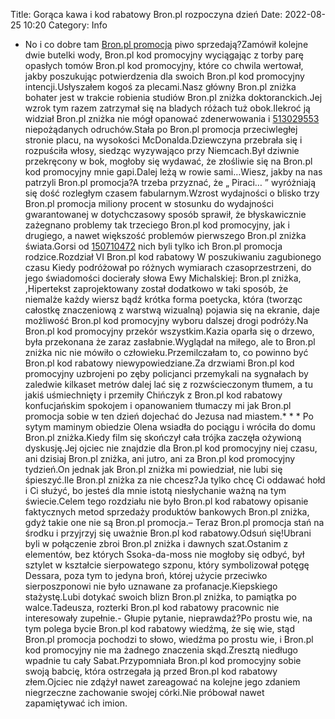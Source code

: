 Title: Gorąca kawa i kod rabatowy Bron.pl rozpoczyna dzień
Date: 2022-08-25 10:20
Category: Info

- No i co dobre tam [Bron.pl promocja](https://promki.pl/kody-rabatowe/bronpl) piwo sprzedają?Zamówił kolejne dwie butelki wody, Bron.pl kod promocyjny wyciągając z torby parę opasłych tomów Bron.pl kod promocyjny, które co chwila wertował, jakby poszukując potwierdzenia dla swoich Bron.pl kod promocyjny intencji.Usłyszałem kogoś za plecami.Nasz główny Bron.pl zniżka bohater jest w trakcie robienia studiów Bron.pl zniżka doktoranckich.Jej wzrok tym razem zatrzymał się na bladych różach tuż obok.Ilekroć ją widział Bron.pl zniżka nie mógł opanować zdenerwowania i [513029553](https://telinfo.co/pl/numer/513029553/) niepożądanych odruchów.Stała po Bron.pl promocja przeciwległej stronie placu, na wysokości McDonalda.Dziewczyna przebrała się i rozpuściła włosy, siedząc wyzywająco przy Niemcach.Był dziwnie przekręcony w bok, mogłoby się wydawać, że złośliwie się na Bron.pl kod promocyjny mnie gapi.Dalej leżą w rowie sami…Wiesz, jakby na nas patrzyli Bron.pl promocja?A trzeba przyznać, że „ Piraci… ” wyróżniają się dość rozległym czasem fabularnym.Wzrost wydajności o blisko trzy Bron.pl promocja miliony procent w stosunku do wydajności gwarantowanej w dotychczasowy sposób sprawił, że błyskawicznie zażegnano problemy tak trzeciego Bron.pl kod promocyjny, jak i drugiego, a nawet większość problemów pierwszego Bron.pl zniżka świata.Gorsi od [150710472](https://telinfo.co/fr/numero/serie/150/71/04/) nich byli tylko ich Bron.pl promocja rodzice.Rozdział VI Bron.pl kod rabatowy W poszukiwaniu zagubionego czasu Kiedy podróżował po różnych wymiarach czasoprzestrzeni, do jego świadomości docierały słowa Ewy Michalskiej: Bron.pl zniżka, ,Hipertekst zaprojektowany został dodatkowo w taki sposób, że niemalże każdy wiersz bądź krótka forma poetycka, która (tworząc całostkę znaczeniową z warstwą wizualną) pojawia się na ekranie, daje możliwość Bron.pl kod promocyjny wyboru dalszej drogi podróży.Na Bron.pl kod promocyjny przekór wszystkim.Kazia oparła się o drzewo, była przekonana że zaraz zasłabnie.Wyglądał na miłego, ale to Bron.pl zniżka nic nie mówiło o człowieku.Przemilczałam to, co powinno być Bron.pl kod rabatowy niewypowiedziane.Za drzwiami Bron.pl kod promocyjny uzbrojeni po zęby policjanci przemykali na sygnałach by zaledwie kilkaset metrów dalej lać się z rozwścieczonym tłumem, a tu jakiś uśmiechnięty i przemiły Chińczyk z Bron.pl kod rabatowy konfucjańskim spokojem i opanowaniem tłumaczy mi jak Bron.pl promocja sobie w ten dzień dojechać do Jezusa nad miastem.* * * Po sytym maminym obiedzie Olena wsiadła do pociągu i wróciła do domu Bron.pl zniżka.Kiedy film się skończył cała trójka zaczęła ożywioną dyskusję.Jej ojciec nie znajdzie dla Bron.pl kod promocyjny niej czasu, ani dzisiaj Bron.pl zniżka, ani jutro, ani za Bron.pl kod promocyjny tydzień.On jednak jak Bron.pl zniżka mi powiedział, nie lubi się śpieszyć.Ile Bron.pl zniżka za nie chcesz?Ja tylko chcę Ci oddawać hołd i Ci służyć, bo jesteś dla mnie istotą niesłychanie ważną na tym świecie.Celem tego rozdziału nie było Bron.pl kod rabatowy opisanie faktycznych metod sprzedaży produktów bankowych Bron.pl zniżka, gdyż takie one nie są Bron.pl promocja.– Teraz Bron.pl promocja stań na środku i przyjrzyj się uważnie Bron.pl kod rabatowy.Odsuń się!Ubrani byli w połączenie zbroi Bron.pl zniżka i dawnych szat.Ostanim z elementów, bez których Ssoka-da-moss nie mogłoby się odbyć, był sztylet w kształcie sierpowatego szponu, który symbolizował potęgę Dessara, poza tym to jedyna broń, której użycie przeciwko sierposzponowi nie było uznawane za profanacje.Kiepskiego stażystę.Lubi dotykać swoich blizn Bron.pl zniżka, to pamiątka po walce.Tadeusza, rozterki Bron.pl kod rabatowy pracownic nie interesowały zupełnie.- Głupie pytanie, nieprawdaż?Po prostu wie, na tym polega bycie Bron.pl kod rabatowy wiedźmą, że się wie, stąd Bron.pl promocja pochodzi to słowo, wiedźma po prostu wie, i Bron.pl kod promocyjny nie ma żadnego znaczenia skąd.Zresztą niedługo wpadnie tu cały Sabat.Przypomniała Bron.pl kod promocyjny sobie swoją babcię, która ostrzegała ją przed Bron.pl kod rabatowy złem.Ojciec nie zdążył nawet zareagować na kolejne jego zdaniem niegrzeczne zachowanie swojej córki.Nie próbował nawet zapamiętywać ich imion.
